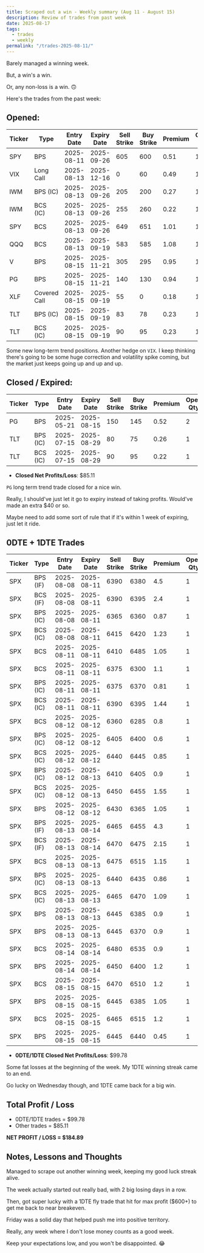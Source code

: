 ```yaml
---
title: Scraped out a win - Weekly summary (Aug 11 - August 15)
description: Review of trades from past week
date: 2025-08-17
tags:
  - trades
  - weekly
permalink: "/trades-2025-08-11/"
---
```


Barely managed a winning week.

But, a win's a win. 

Or, any non-loss is a win. 🙃

Here's the trades from the past week:

## Opened:

<div class="trade-table weekly full-width">

|**Ticker**|**Type**|**Entry Date**|**Expiry Date**|**Sell Strike**|**Buy Strike**|**Premium**|**Open Qty**|**Fee open**|**Net Premium**|
|---|---|---|---|---|---|---|---|---|---|
|SPY|BPS|2025-08-11|2025-09-26|605|600|0.51|1|1.41|49.59|
|VIX|Long Call|2025-08-13|2025-12-16|0|60|0.49|1|1.3|47.7|
|IWM|BPS (IC)|2025-08-13|2025-09-26|205|200|0.27|1|1.4|25.6|
|IWM|BCS (IC)|2025-08-13|2025-09-26|255|260|0.22|1|1.4|20.6|
|SPY|BCS|2025-08-13|2025-09-26|649|651|1.01|1|2.11|98.89|
|QQQ|BCS|2025-08-13|2025-09-19|583|585|1.08|1|1.99|106.01|
|V|BPS|2025-08-15|2025-11-21|305|295|0.95|1|1.41|93.59|
|PG|BPS|2025-08-15|2025-11-21|140|130|0.94|1|1.41|92.59|
|XLF|Covered Call|2025-08-15|2025-09-19|55|0|0.18|1|0.57|17.43|
|TLT|BPS (IC)|2025-08-15|2025-09-19|83|78|0.23|1|2.1|20.9|
|TLT|BCS (IC)|2025-08-15|2025-09-19|90|95|0.23|1|2.1|20.9|

</div>

Some new long-term trend positions.  Another hedge on `VIX`.  I keep thinking there's going to be some huge correction and volatility spike coming, but the market just keeps going up and up and up.


## Closed / Expired:

<div class = "trade-table weekly full-width">

|**Ticker**|**Type**|**Entry Date**|**Expiry Date**|**Sell Strike**|**Buy Strike**|**Premium**|**Open Qty**|**Fee open**|**Net Premium**|**Close Date**|**Close Cost**|**Close Qty**|**Fee close**|**Profit/Loss**|
|---|---|---|---|---|---|---|---|---|---|---|---|---|---|---|
|PG|BPS|2025-05-21|2025-08-15|150|145|0.52|2|1.48|102.52|2025-08-11|-0.2|2|1.11|61.41|
|TLT|BPS (IC)|2025-07-15|2025-08-29|80|75|0.26|1|2.11|23.89|2025-08-12|-0.03|1|3.04|17.85|
|TLT|BCS (IC)|2025-07-15|2025-08-29|90|95|0.22|1|2.11|19.89|2025-08-12|-0.11|1|3.04|5.85|


</div>

- **Closed Net Profits/Loss**: $85.11

`PG` long term trend trade closed for a nice win.  

Really, I should've just let it go to expiry instead of taking profits.  Would've made an extra $40 or so.

Maybe need to add some sort of rule that if it's within 1 week of expiring, just let it ride.


## 0DTE + 1DTE Trades

<div class = "trade-table weekly full-width">

|**Ticker**|**Type**|**Entry Date**|**Expiry Date**|**Sell Strike**|**Buy Strike**|**Premium**|**Open Qty**|**Fee open**|**Net Premium**|**Exit Date**|**Close Cost**|**Close Qty**|**Fee close**|**Profit/Loss**|
|---|---|---|---|---|---|---|---|---|---|---|---|---|---|---|
|SPX|BPS (IF)|2025-08-08|2025-08-11|6390|6380|4.5|1|3.29|446.71|2025-08-11|-10|1|0|-553.29|
|SPX|BCS (IF)|2025-08-08|2025-08-11|6390|6395|2.4|1|3.29|236.71|2025-08-11|0|1|0|236.71|
|SPX|BPS (IC)|2025-08-08|2025-08-11|6365|6360|0.87|1|3.28|83.72|2025-08-11|0|1|0|83.72|
|SPX|BCS (IC)|2025-08-08|2025-08-11|6415|6420|1.23|1|3.28|119.72|2025-08-11|0|1|0|119.72|
|SPX|BCS|2025-08-11|2025-08-11|6410|6485|1.05|1|3.2|101.8|2025-08-11|-2.2|1|1.64|-119.84|
|SPX|BCS|2025-08-11|2025-08-11|6375|6300|1.1|1|3.2|106.8|2025-08-11|-2.25|1|3.2|-121.4|
|SPX|BPS (IC)|2025-08-11|2025-08-11|6375|6370|0.81|1|3.28|77.72|2025-08-11|-1.55|1|0|-77.28|
|SPX|BCS (IC)|2025-08-11|2025-08-11|6390|6395|1.44|1|3.28|140.72|2025-08-11|0|1|0|140.72|
|SPX|BCS|2025-08-12|2025-08-12|6360|6285|0.8|1|3.2|76.8|2025-08-12|0|1|0|76.8|
|SPX|BPS (IC)|2025-08-12|2025-08-12|6405|6400|0.6|1|3.28|56.72|2025-08-12|0|1|0|56.72|
|SPX|BCS (IC)|2025-08-12|2025-08-12|6440|6445|0.85|1|3.28|81.72|2025-08-12|-5|1|0|-418.28|
|SPX|BPS (IC)|2025-08-12|2025-08-13|6410|6405|0.9|1|3.28|86.72|2025-08-13|0|1|0|86.72|
|SPX|BCS (IC)|2025-08-12|2025-08-13|6450|6455|1.55|1|3.28|151.72|2025-08-13|-5|1|0|-348.28|
|SPX|BPS|2025-08-12|2025-08-12|6430|6365|1.05|1|3.2|101.8|2025-08-12|0|1|0|101.8|
|SPX|BPS (IF)|2025-08-13|2025-08-14|6465|6455|4.3|1|3.29|426.71|2025-08-14|0|1|0|426.71|
|SPX|BCS (IF)|2025-08-13|2025-08-14|6470|6475|2.15|1|3.29|211.71|2025-08-14|0|1|0|211.71|
|SPX|BCS|2025-08-13|2025-08-13|6475|6515|1.15|1|3.2|111.8|2025-08-13|0|1|0|111.8|
|SPX|BPS (IC)|2025-08-13|2025-08-13|6440|6435|0.86|1|3.28|82.72|2025-08-13|-1.58|1|0|-75.28|
|SPX|BCS (IC)|2025-08-13|2025-08-13|6465|6470|1.09|1|3.28|105.72|2025-08-13|0|1|0|105.72|
|SPX|BPS|2025-08-13|2025-08-13|6445|6385|0.9|1|3.2|86.8|2025-08-13|-2.45|1|3.2|-161.4|
|SPX|BPS|2025-08-13|2025-08-13|6445|6370|0.9|1|3.11|86.89|2025-08-13|0|1|0|86.89|
|SPX|BCS|2025-08-14|2025-08-14|6480|6535|0.9|1|3.11|86.89|2025-08-14|0|1|0|86.89|
|SPX|BPS|2025-08-14|2025-08-14|6450|6400|1.2|1|3.2|116.8|2025-08-14|-2.5|1|3.4|-136.6|
|SPX|BCS|2025-08-15|2025-08-15|6470|6510|1.2|1|3.2|116.8|2025-08-15|0|1|0|116.8|
|SPX|BPS|2025-08-15|2025-08-15|6445|6385|1.05|1|3.2|101.8|2025-08-15|-1.95|1|3.29|-96.49|
|SPX|BCS|2025-08-15|2025-08-15|6465|6515|1.2|1|3.2|116.8|2025-08-15|0|1|0|116.8|
|SPX|BPS|2025-08-15|2025-08-15|6445|6440|0.45|1|3.31|41.69|2025-08-15|0|1|0|41.69|

</div>

- **0DTE/1DTE Closed Net Profits/Loss**: $99.78

Some fat losses at the beginning of the week.  My 1DTE winning streak came to an end.  

Go lucky on Wednesday though, and 1DTE came back for a big win.

## Total Profit / Loss

+ 0DTE/1DTE trades = $99.78
+ Other trades = $85.11

**NET PROFIT / LOSS = $184.89**

## Notes, Lessons and Thoughts

Managed to scrape out another winning week, keeping my good luck streak alive.

The week actually started out really bad, with 2 big losing days in a row.

Then, got super lucky with a 1DTE fly trade that hit for max profit ($600+) to get me back to near breakeven.

Friday was a solid day that helped push me into positive territory.

Really, any week where I don't lose money counts as a good week.

Keep your expectations low, and you won't be disappointed. 😂